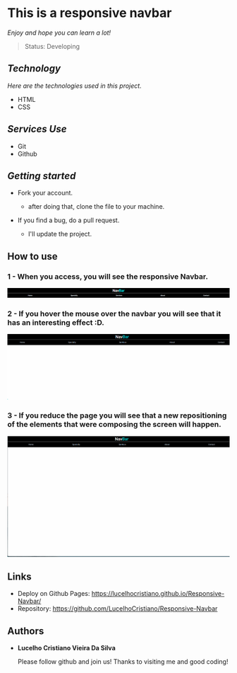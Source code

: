 # This is a responsive navbar

_Enjoy and hope you can learn a lot!_

> Status: Developing

## _Technology_

_Here are the technologies used in this project._

* HTML
* CSS

## _Services Use_

* Git
* Github

## _Getting started_

* Fork your account.
  - after doing that, clone the file to your machine.
  
* If you find a bug, do a pull request.
  - I'll update the project.

## How to use

### 1 - When you access, you will see the responsive Navbar.

![navbar](/IMG/NavBar.png)

### 2 - If you hover the mouse over the navbar you will see that it has an interesting effect :D.

![navbar Effect](/IMG/navbarEffect.gif)

### 3 - If you reduce the page you will see that a new repositioning of the elements that were composing the screen will happen.

![Navbar Responsive](/IMG/navbarResponsive.gif)

## Links
  - Deploy on Github Pages: https://lucelhocristiano.github.io/Responsive-Navbar/
  - Repository: https://github.com/LucelhoCristiano/Responsive-Navbar
## Authors

* **Lucelho Cristiano Vieira Da Silva** 

  Please follow github and join us!
  Thanks to visiting me and good coding!
